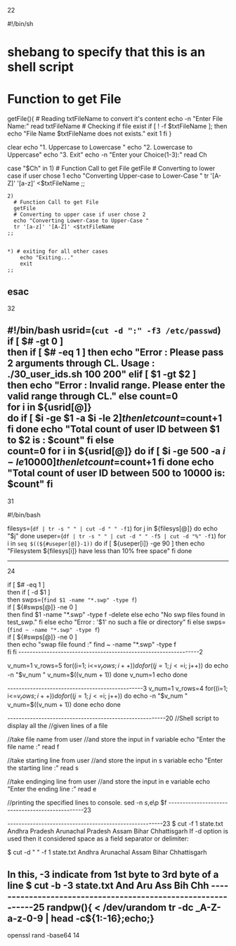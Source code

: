 22

#!/bin/sh
# shebang to specify that this is an shell script

# Function to get File
getFile(){
    # Reading txtFileName to convert it's content
    echo -n "Enter File Name:"
    read txtFileName
    # Checking if file exist
    if [ ! -f $txtFileName ]; then
        echo "File Name $txtFileName does not exists."
        exit 1
    fi
}

clear
  echo "1. Uppercase to Lowercase "
  echo "2. Lowercase to Uppercase"
  echo "3. Exit"
  echo -n "Enter your Choice(1-3):"
  read Ch

  case "$Ch" in
    1) 
      # Function Call to get File 
      getFile    
      # Converting to lower case if user chose 1     
      echo "Converting Upper-case to Lower-Case "
      tr '[A-Z]' '[a-z]' <$txtFileName
    ;;

    2)
      # Function Call to get File 
      getFile
      # Converting to upper case if user chose 2
      echo "Converting Lower-Case to Upper-Case "
      tr '[a-z]' '[A-Z]' <$txtFileName
    ;;
    

    *) # exiting for all other cases
        echo "Exiting..."
        exit
    ;;
  esac
-------------------------------------------------------------------------------------------
32

#!/bin/bash
usrid=(`cut -d ":" -f3 /etc/passwd`)  
if [ $# -gt 0 ]  
then
if [ $# -eq 1 ] 
then
echo "Error : Please pass 2 arguments through CL.
Usage : ./30_user_ids.sh 100 200"
elif [ $1 -gt $2 ]    
then
echo "Error : Invalid range. Please enter the valid range through CL."
else
count=0  
for i in ${usrid[@]}  
	do
if [ $i -ge $1 -a $i -le $2 ]   
	then
  let count=$count+1
	fi
	done
	echo "Total count of user ID between $1 to $2 is : $count"
	fi
     else  
   count=0
  for i in ${usrid[@]}
	do
if [ $i -ge 500 -a $i -le 10000 ]
	then
	let count=$count+1
	fi
	done
	echo "Total count of user ID between 500 to 10000 is: $count"
         fi
------------------------------------------------------------------------------------------------------------------
31

#!/bin/bash

filesys=(`df | tr -s " " | cut -d " " -f1`)
for j in ${filesys[@]}
do
        echo "$j"
done
useper=(`df | tr -s " " | cut -d " " -f5 | cut -d "%" -f1`)
for i in `seq $((${#useper[@]}-1))`
do
        if [ ${useper[i]} -ge 90 ]
        then
echo "Filesystem ${filesys[i]} have less than 10% free space"
fi
done

-----------------------------------------------------------------------------------------------------------
24

if [ $# -eq 1 ]  
then
	if [ -d $1 ]  
	then
		swps=(`find $1 -name "*.swp" -type f`)  
		if [ ${#swps[@]} -ne 0 ]  
		then
			find $1 -name "*.swp" -type f -delete   
		else
			echo "No swp files found in test_swp."
		fi
	else
		echo "Error : '$1' no such a file or directory"
	fi
else
	swps=(`find ~ -name "*.swp" -type f`)  
	if [ ${#swps[@]} -ne 0 ]  
	then
		echo "swap file found :"
		find ~ -name "*.swp" -type f  
	fi
fi
----------------------------------------------------------------2

v_num=1
v_rows=5
for((i=1; i<=$v_rows; i++))
do
  for((j=1; j<=$i; j++))
  do
    echo -n "$v_num "
    v_num=$((v_num + 1))
  done
  v_num=1
  echo
done

------------------------------------------------3
v_num=1
v_rows=4
for((i=1; i<=$v_rows; i++))
do
  for((j=1; j<=$i; j++))
  do
    echo -n "$v_num "
    v_num=$((v_num + 1))
  done
  echo
done

--------------------------------------------------------20
//Shell script to display all the 
//given lines of a file

//take file name from user
//and store the input in f variable
echo "Enter the file name :"
read f

//take starting line from user 
//and store the input in s variable
echo "Enter the starting line :"
read s 

//take endinging line from user 
//and store the input in e variable
echo "Enter the ending line :"
read e

//printing the specified lines to console.
sed -n $s,$e\p $f
------------------------------------------------23

-------------------------------------------------------23
$ cut -f 1 state.txt
Andhra Pradesh
Arunachal Pradesh
Assam
Bihar
Chhattisgarh
If -d option is used then it considered space as a field separator or delimiter:

$ cut -d " " -f 1 state.txt
Andhra
Arunachal
Assam
Bihar
Chhattisgarh

In this, -3 indicate from 1st byte to 3rd byte of a line
$ cut -b -3 state.txt
And
Aru
Ass
Bih
Chh
-------------------------------------------------------------25
randpw(){ < /dev/urandom tr -dc _A-Z-a-z-0-9 | head -c${1:-16};echo;}
--------------------------------------------------------------------

openssl rand -base64 14
